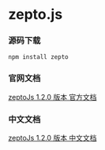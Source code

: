 # zepto.js

### 源码下载
```
npm install zepto
```

### 官网文档
[zeptoJs 1.2.0 版本 官方文档](https://zeptojs.com/)  
### 中文文档 
[zeptoJs 1.2.0 版本 中文文档](https://www.html.cn/doc/zeptojs_api/)  

[//]: <> (注释的第一种方法)
[//]: #  (注释的第二种方法)
[//]: #  (zeptoJs 1.0.0 版本 中文文档https://www.html.cn/doc/zeptojs_api/)